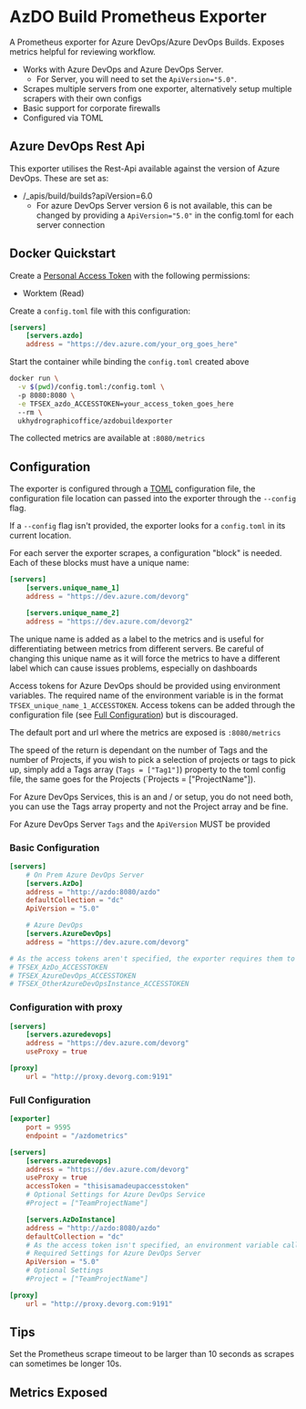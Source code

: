 # AzDO Build Prometheus Exporter

A Prometheus exporter for Azure DevOps/Azure DevOps Builds. Exposes metrics helpful for reviewing workflow.

- Works with Azure DevOps and Azure DevOps Server.
  - For Server, you will need to set the `ApiVersion="5.0"`.
- Scrapes multiple servers from one exporter, alternatively setup multiple scrapers with their own configs
- Basic support for corporate firewalls
- Configured via TOML

## Azure DevOps Rest Api

This exporter utilises the Rest-Api available against the version of Azure DevOps.
These are set as:

- /_apis/build/builds?apiVersion=6.0
  - For azure DevOps Server version 6 is not available, this can be changed by providing a `ApiVersion="5.0"` in the config.toml for each server connection

## Docker Quickstart

Create a [Personal Access Token](https://docs.microsoft.com/en-us/azure/devops/organizations/accounts/use-personal-access-tokens-to-authenticate?view=azure-devops&tabs=preview-page) with the following permissions:

- Worktem (Read)

Create a `config.toml` file with this configuration:

```toml
[servers]
    [servers.azdo]
    address = "https://dev.azure.com/your_org_goes_here"
```

Start the container while binding the `config.toml` created above

```bash
docker run \
  -v $(pwd)/config.toml:/config.toml \  
  -p 8080:8080 \
  -e TFSEX_azdo_ACCESSTOKEN=your_access_token_goes_here
  --rm \
  ukhydrographicoffice/azdobuildexporter
```

The collected metrics are available at `:8080/metrics`

## Configuration

The exporter is configured through a [TOML](https://github.com/toml-lang/toml) configuration file, the configuration file location can passed into the exporter through the `--config` flag.

If a `--config` flag isn't provided, the exporter looks for a `config.toml` in its current location.

For each server the exporter scrapes, a configuration "block" is needed. Each of these blocks must have a unique name:

```toml
[servers]
    [servers.unique_name_1]
    address = "https://dev.azure.com/devorg"

    [servers.unique_name_2]
    address = "https://dev.azure.com/devorg2"
```

The unique name is added as a label to the metrics and is useful for differentiating between metrics from different servers. Be careful of changing this unique name as it will force the metrics to have a different label which can cause issues problems, especially on dashboards

Access tokens for Azure DevOps should be provided using environment variables. The required name of the environment variable is in the format `TFSEX_unique_name_1_ACCESSTOKEN`. Access tokens can be added through the configuration file (see [Full Configuration](#Full-Configuration)) but is discouraged.

The default port and url where the metrics are exposed is `:8080/metrics`

The speed of the return is dependant on the number of Tags and the number of Projects, if you wish to pick a selection of projects or tags to pick up, simply add a Tags array (`Tags = ["Tag1"]`) property to the toml config file, the same goes for the Projects (`Projects = ["ProjectName"]).

For Azure DevOps Services, this is an and / or setup, you do not need both, you can use the Tags array property and not the Project array and be fine.

For Azure DevOps Server `Tags` and the `ApiVersion` MUST be provided

### Basic Configuration

```toml
[servers]
    # On Prem Azure DevOps Server
    [servers.AzDo]
    address = "http://azdo:8080/azdo"
    defaultCollection = "dc"
    ApiVersion = "5.0"

    # Azure DevOps
    [servers.AzureDevOps]
    address = "https://dev.azure.com/devorg"

# As the access tokens aren't specified, the exporter requires them to be set in environment variables:
# TFSEX_AzDo_ACCESSTOKEN
# TFSEX_AzureDevOps_ACCESSTOKEN
# TFSEX_OtherAzureDevOpsInstance_ACCESSTOKEN
```

### Configuration with proxy

```toml
[servers]
    [servers.azuredevops]
    address = "https://dev.azure.com/devorg"
    useProxy = true

[proxy]
    url = "http://proxy.devorg.com:9191"
```

### Full Configuration

```toml
[exporter]
    port = 9595
    endpoint = "/azdometrics"

[servers]
    [servers.azuredevops]
    address = "https://dev.azure.com/devorg"
    useProxy = true
    accessToken = "thisisamadeupaccesstoken"
    # Optional Settings for Azure DevOps Service
    #Project = ["TeamProjectName"]

    [servers.AzDoInstance]
    address = "http://azdo:8080/azdo"
    defaultCollection = "dc"
    # As the access token isn't specified, an environment variable called TFSEX_TFSInstance_ACCESSTOKEN needs to exist
    # Required Settings for Azure DevOps Server
    ApiVersion = "5.0"
    # Optional Settings
    #Project = ["TeamProjectName"]

[proxy]
    url = "http://proxy.devorg.com:9191"
```

## Tips

Set the Prometheus scrape timeout to be larger than 10 seconds as scrapes can sometimes be longer 10s.

## Metrics Exposed

